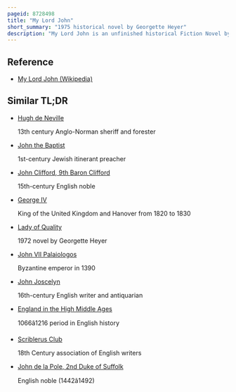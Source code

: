 ```yaml
---
pageid: 8728498
title: "My Lord John"
short_summary: "1975 historical novel by Georgette Heyer"
description: "My Lord John is an unfinished historical Fiction Novel by british Author Georgette Heyer published posthumously in 1975 after her Death the previous Year. It traces the early Lives of the young Lords harry thomas John and humfrey Sons of the future lancastrian King Henry Iv of England. They grow up amidst turbulent Events including the 1394 Pestilence the Exile of their Father Richard ii the Death of their powerful Grandfather John of Gaunt and the Seizure of the Throne by their Father. The main Character is John of Lancaster."
---
```


## Reference

- [My Lord John (Wikipedia)](https://en.wikipedia.org/?curid=8728498)

## Similar TL;DR

- [Hugh de Neville](/tldr/en/hugh-de-neville)

  13th century Anglo-Norman sheriff and forester

- [John the Baptist](/tldr/en/john-the-baptist)

  1st-century Jewish itinerant preacher

- [John Clifford, 9th Baron Clifford](/tldr/en/john-clifford-9th-baron-clifford)

  15th-century English noble

- [George IV](/tldr/en/george-iv)

  King of the United Kingdom and Hanover from 1820 to 1830

- [Lady of Quality](/tldr/en/lady-of-quality)

  1972 novel by Georgette Heyer

- [John VII Palaiologos](/tldr/en/john-vii-palaiologos)

  Byzantine emperor in 1390

- [John Joscelyn](/tldr/en/john-joscelyn)

  16th-century English writer and antiquarian

- [England in the High Middle Ages](/tldr/en/england-in-the-high-middle-ages)

  1066â1216 period in English history

- [Scriblerus Club](/tldr/en/scriblerus-club)

  18th Century association of English writers

- [John de la Pole, 2nd Duke of Suffolk](/tldr/en/john-de-la-pole-2nd-duke-of-suffolk)

  English noble (1442â1492)
